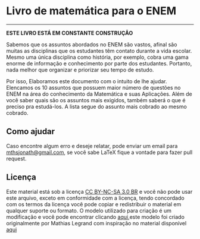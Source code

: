 # Livro de matemática para o ENEM
---
**ESTE LIVRO ESTÁ EM CONSTANTE CONSTRUÇÃO**


Sabemos que os assuntos abordados no ENEM são vastos, afinal são muitas as disciplinas que os estudantes têm contato durante a vida escolar. Mesmo uma única disciplina como história, por exemplo, cobra uma gama enorme de informação e conhecimento por parte dos estudantes. Portanto, nada melhor que organizar e priorizar seu tempo de estudo.

Por isso, Elaboramos este documento com o intuito de lhe ajudar. Elencamos os 10 assuntos que possuem maior número de questões no ENEM na área do conhecimento da Matemática e suas Aplicações. Além de você saber quais são os assuntos mais exigidos, também saberá o que é preciso pra estudá-los. A lista segue do assunto mais cobrado ao mesmo cobrado.

## Como ajudar
Caso encontre algum erro e deseje relatar, pode enviar um email para mthsjonath@gmail.com, se você sabe LaTeX fique a vontade para fazer pull request.

## Licença

Este material está sob a licença [CC BY-NC-SA 3.0 BR](https://creativecommons.org/licenses/by-nc-sa/3.0/br/) e você não pode usar este arquivo, exceto em conformidade com a licença, tendo concordado com os termos da licença você pode copiar e redistribuir o material em qualquer suporte ou formato. O modelo utilizado para criação é um modificação e você pode encontrar clicando [aqui](http://www.latextemplates.com/template/the-legrand-orange-book),este modelo foi criado originalmente por Mathias Legrand com inspiração no material disponível [aqui](http://pgoutet.free.fr/latex)
